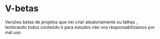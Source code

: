 # V-betas
Versões betas de projetos que irei criar aleatoriamente ou falhas , lembrando todos conteúdo é para estudos não nos responsabilizamos por mal uso
